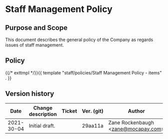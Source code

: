 # Staff Management Policy

## Purpose and Scope

This document describes the general policy of the Company as regards issues of staff management.

## Policy

{{/* exttmpl */}}{{ template "staff/policies/Staff Management Policy - items" . }}

## Version history

Date | Change description | Ticket | Ver. (git) | Author | Reviewed by
-----|--------------------|--------|------------|--------|-------------
2021-30-04 | Initial draft. | | 29aa11a | Zane Rockenbaugh &lt;zane@mocapay.com&gt; |
